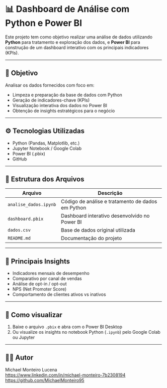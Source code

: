 # 📊 Dashboard de Análise com Python e Power BI

Este projeto tem como objetivo realizar uma análise de dados utilizando **Python** para tratamento e exploração dos dados, e **Power BI** para construção de um dashboard interativo com os principais indicadores (KPIs).

---

## 🧠 Objetivo

Analisar os dados fornecidos com foco em:
- Limpeza e preparação da base de dados com Python
- Geração de indicadores-chave (KPIs)
- Visualização interativa dos dados no Power BI
- Obtenção de insights estratégicos para o negócio

---

## ⚙️ Tecnologias Utilizadas

- Python (Pandas, Matplotlib, etc.)
- Jupyter Notebook / Google Colab
- Power BI (.pbix)
- GitHub

---

## 📁 Estrutura dos Arquivos

| Arquivo | Descrição |
|--------|-----------|
| `analise_dados.ipynb` | Código de análise e tratamento de dados em Python |
| `dashboard.pbix` | Dashboard interativo desenvolvido no Power BI |
| `dados.csv` | Base de dados original utilizada |
| `README.md` | Documentação do projeto |

---

## 📌 Principais Insights

- Indicadores mensais de desempenho
- Comparativo por canal de vendas
- Análise de opt-in / opt-out
- NPS (Net Promoter Score)
- Comportamento de clientes ativos vs inativos

---

## 📎 Como visualizar

1. Baixe o arquivo `.pbix` e abra com o Power BI Desktop
2. Ou visualize os insights no notebook Python (`.ipynb`) pelo Google Colab ou Jupyter

---

## 🧑‍💼 Autor

Michael Monteiro Lucena  
https://www.linkedin.com/in/michael-monteiro-7b2308194
https://github.com/MichaelMonteiro95